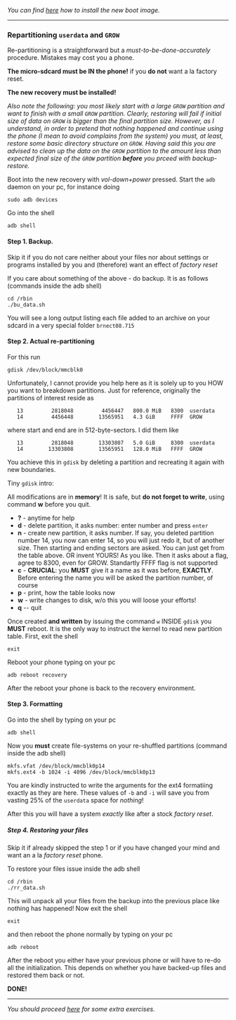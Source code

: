 *You can find [here](boot-howto.md) how to install the new boot image.*

---

### Repartitioning `userdata` and `GROW`

Re-partitioning  is a straightforward but a *must-to-be-done-accurately* procedure. Mistakes may cost you a phone.

**The micro-sdcard must be IN the phone!** if you **do not** want a la factory reset.

**The new recovery must be installed!**

*Also note the following: you most likely start with a large `GROW` partition and want to finish with a small `GROW` partition. Clearly, restoring will fail if initial size of data on `GROW` is bigger than the final partition size. However, as I understand, in order to pretend that nothing happened and continue using the phone (I mean to avoid complains from the system) you must, at least, restore some basic directory structure on `GROW`. Having said this you are advised to clean up the data on the `GROW` partition to the amount less than expected final size of the `GROW` partition **before** you prceed with backup-restore.*

Boot into the new recovery with *vol-down+power* pressed. Start the `adb` daemon on your pc, for instance doing
```
sudo adb devices
```
Go into the shell
```
adb shell
```

#### Step 1. Backup.

Skip it if you do not care neither about your files nor about settings or programs installed by you and (therefore) want an effect of *factory reset*

If you care about something of the above - do backup. It is as follows (commands inside the adb shell)
```
cd /rbin
./bu_data.sh
```
You will see a long output listing each file added to an archive on your sdcard in a very special folder `brnect08.715`

#### Step 2. Actual re-partitioning

For this run
```
gdisk /dev/block/mmcblk0
```

Unfortunately, I cannot provide you help here as it is solely up to you HOW you want to breakdown partitions. Just for reference, originally the partitions of interest reside as
```
   13         2818048         4456447   800.0 MiB   8300  userdata
   14         4456448        13565951   4.3 GiB     FFFF  GROW
```
where start and end are in 512-byte-sectors. I did them like
```
   13         2818048        13303807   5.0 GiB     8300  userdata
   14        13303808        13565951   128.0 MiB   FFFF  GROW
```
You achieve this in `gdisk` by deleting a partition and recreating it again with new boundaries.

Tiny `gdisk` intro:

All modifications are in **memory**! It is safe, but **do not forget to write**, using command **w** before you quit.

* **?** - anytime for help
* **d** - delete partition, it asks number: enter number and press `enter`
* **n** - create new partition, it asks number. If say, you deleted partition number 14, you now can enter 14, so you will just redo it, but of another size. Then starting and ending sectors are asked. You can just get from the table above. OR invent YOURS! As you like. Then it asks about a flag, agree to 8300, even for GROW. Standartly FFFF flag is not supported
* **c** - **CRUCIAL**: you **MUST** give it a name as it was before, **EXACTLY**. Before entering the name you will be asked the partition number, of course
* **p** - print, how the table looks now
* **w** - write changes to disk, w/o this you will loose your efforts!
* **q** -- quit

Once created **and written** by issuing the command `w` INSIDE `gdisk` you **MUST** reboot. It is the only way to instruct the kernel to read new partition table. First, exit the shell
```
exit
```
Reboot your phone typing on your pc
```
adb reboot recovery 
```
After the reboot your phone is back to the recovery environment.

#### Step 3. Formatting

Go into the shell by typing on your pc
```
adb shell 
```
Now you **must** create file-systems on your re-shuffled partitions (command inside the adb shell)
```
mkfs.vfat /dev/block/mmcblk0p14
mkfs.ext4 -b 1024 -i 4096 /dev/block/mmcblk0p13
```
You are kindly instructed to write the arguments for the ext4 formatiing exactly as they are here. These values of `-b` and `-i` will save you from vasting 25% of the `userdata` space for *nothing*!

After this you will have a system *exactly* like after a stock *factory reset*.

##### Step 4. Restoring your files

Skip it if already skipped the step 1 or if you have changed your mind and want an a la *factory reset* phone.

To restore your files issue inside the adb shell
```
cd /rbin
./rr_data.sh
```
This will unpack all your files from the backup into the previous place like nothing has happened!
Now exit the shell
```
exit
```
and then reboot the phone normally by typing on your pc
```
adb reboot
```
After the reboot you either have your previous phone or will have to re-do all the initialization. This depends on whether you have backed-up files and restored them back or not.

**DONE!**

---

*You should proceed [here](system-howto.md) for some extra exercises.*
